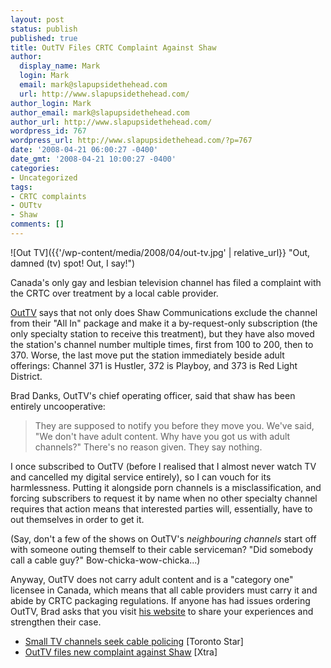 ```yaml
---
layout: post
status: publish
published: true
title: OutTV Files CRTC Complaint Against Shaw
author:
  display_name: Mark
  login: Mark
  email: mark@slapupsidethehead.com
  url: http://www.slapupsidethehead.com/
author_login: Mark
author_email: mark@slapupsidethehead.com
author_url: http://www.slapupsidethehead.com/
wordpress_id: 767
wordpress_url: http://www.slapupsidethehead.com/?p=767
date: '2008-04-21 06:00:27 -0400'
date_gmt: '2008-04-21 10:00:27 -0400'
categories:
- Uncategorized
tags:
- CRTC complaints
- OUTtv
- Shaw
comments: []
---
```

![Out TV]({{'/wp-content/media/2008/04/out-tv.jpg' | relative_url}} "Out, damned (tv) spot! Out, I say!")

Canada's only gay and lesbian television channel has filed a complaint with the CRTC over treatment by a local cable provider.

[OutTV](http://www.outtv.ca/ "The station came out to a bunch of us last week") says that not only does Shaw Communications exclude the channel from their "All In" package and make it a by-request-only subscription (the only specialty station to receive this treatment), but they have also moved the station's channel number multiple times, first from 100 to 200, then to 370. Worse, the last move put the station immediately beside adult offerings: Channel 371 is Hustler, 372 is Playboy, and 373 is Red Light District.

Brad Danks, OutTV's chief operating officer, said that shaw has been entirely uncooperative:

> They are supposed to notify you before they move you. We've said, "We don't have adult content. Why have you got us with adult channels?" There's no reason given. They say nothing.

   
I once subscribed to OutTV (before I realised that I almost never watch TV and cancelled my digital service entirely), so I can vouch for its harmlessness. Putting it alongside porn channels is a misclassification, and forcing subscribers to request it by name when no other specialty channel requires that action means that interested parties will, essentially, have to out themselves in order to get it.

(Say, don't a few of the shows on OutTV's _neighbouring channels_ start off with someone outing themself to their cable serviceman? "Did somebody call a cable guy?" Bow-chicka-wow-chicka...)

Anyway, OutTV does not carry adult content and is a "category one" licensee in Canada, which means that all cable providers must carry it and abide by CRTC packaging regulations. If anyone has had issues ordering OutTV, Brad asks that you visit [his website](http://www.outtv.ca/blog/2008/04/11/problems-ordering-outtv/ "Well, it's the station's website, really...") to share your experiences and strengthen their case.

- [Small TV channels seek cable policing](http://www.thestar.com/Business/article/414918) [Toronto Star]
- [OutTV files new complaint against Shaw](http://www.xtra.ca/public/viewstory.aspx?AFF_TYPE=1&STORY_ID=4644&PUB_TEMPLATE_ID=9) [Xtra]
